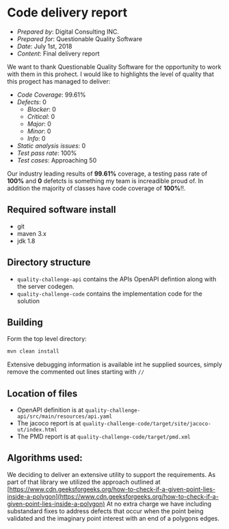 # Code delivery report

- _Prepared by_: Digital Consulting INC.
- _Prepared for_: Questionable Quality Software
- _Date_: July 1st, 2018
- _Content_: Final delivery report

We want to thank Questionable Quality Software for the opportunity to work with them in this prohect. I would like to highlights the level of quality that this progect has managed to deliver:

- _Code Coverage_: 99.61%
- _Defects_: 0
  - _Blocker_: 0
  - _Critical_: 0
  - _Major_: 0
  - _Minor_: 0
  - _Info_: 0
- _Static analysis issues_: 0
- _Test pass rate_: 100%
- _Test cases_: Approaching 50

Our industry leading results of **99.61%** coverage, a testing pass rate of **100%** and **0** defetcts is something my team is increadible proud of. In addition the majority of classes have code coverage of **100%**!!.

## Required software install

- git
- maven 3.x
- jdk 1.8

## Directory structure

- `quality-challenge-api` contains the APIs OpenAPI defintion along with the server codegen.
- `quality-challenge-code` contains the implementation code for the solution

## Building

Form the top level directory:

```bash
mvn clean install
```

Extensive debugging information is available int he supplied sources, simply remove the commented out lines starting with `//`

## Location of files

- OpenAPI definition is at `quality-challenge-api/src/main/resources/api.yaml`
- The jacoco report is at `quality-challenge-code/target/site/jacoco-ut/index.html`
- The PMD report is at `quality-challenge-code/target/pmd.xml`

## Algorithms used:

We deciding to deliver an extensive utility to support the requirements. As part of that library we utilized the approach outlined at [https://www.cdn.geeksforgeeks.org/how-to-check-if-a-given-point-lies-inside-a-polygon](https://www.cdn.geeksforgeeks.org/how-to-check-if-a-given-point-lies-inside-a-polygon) At no extra charge we have including substandard fixes to address defects that occur when the point being validated and the imaginary point interest with an end of a polygons edges.
